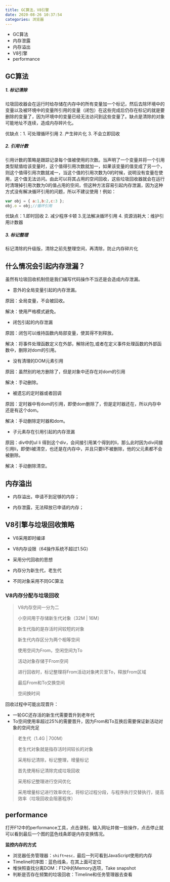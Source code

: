 ```yaml
---
title: GC算法，V8引擎
date: 2020-08-26 10:37:54
categories: 浏览器
---
```


* GC算法
* 内存泄露
* 内存溢出
* V8引擎
* performance

## GC算法

##### 1. 标记清除

垃圾回收器会在运行时给存储在内存中的所有变量加一个标记，然后去除环境中的变量以及被环境中的变量所引用的变量（闭包）在这些完成后仍存在标记的就是要删除的变量了，因为环境中的变量已经无法访问到这些变量了。缺点是清除的对象可能地址不连续，造成内存碎片化。

优缺点：1. 可处理循环引用 2. 产生碎片化 3. 不会立即回收

##### 2. 引用计数

引用计数的策略是跟踪记录每个值被使用的次数。当声明了一个变量并将一个引用类型赋值给该变量时，这个值得引用次数就加一，如果该变量的值变成了另一个，则这个值得引用次数就减一，当这个值的引用次数为0的时候，说明没有变量在使用，这个值无法访问。由此可以将其占用的空间回收，这些垃圾回收器就会在运行时清理掉引用次数为0的值占用的空间，但这种方法容易引起内存泄漏，因为这种方式没有解决循环引用的问题，所以不建议使用！例如：

```js
var obj = { a:1,b:2,c:3 };
obj.o = obj;//循环引用
```

优缺点：1.即时回收 2. 减少程序卡顿 3.无法解决循环引用 4. 资源消耗大：维护引用计数器

##### 3. 标记整理

标记清除的升级版，清除之前先整理空间，再清除，防止内存碎片化

## 什么情况会引起内存泄漏？

虽然有垃圾回收机制但是我们编写代码操作不当还是会造成内存泄漏。

* 意外的全局变量引起的内存泄漏。

原因：全局变量，不会被回收。

解决：使用严格模式避免。

* 闭包引起的内存泄漏

原因：闭包可以维持函数内局部变量，使其得不到释放。

解决：将事件处理函数定义在外部，解除闭包,或者在定义事件处理函数的外部函数中，删除对dom的引用。

* 没有清理的DOM元素引用

原因：虽然别的地方删除了，但是对象中还存在对dom的引用

解决：手动删除。

* 被遗忘的定时器或者回调

原因：定时器中有dom的引用，即使dom删除了，但是定时器还在，所以内存中还是有这个dom。

解决：手动删除定时器和dom。

* 子元素存在引用引起的内存泄漏

原因：div中的ul li  得到这个div，会间接引用某个得到的li，那么此时因为div间接引用li，即使li被清空，也还是在内存中，并且只要li不被删除，他的父元素都不会被删除。

解决：手动删除清空。

## 内存溢出

* 内存溢出，申请不到足够的内存；

* 内存泄露，无法释放已申请的内存；

## V8引擎与垃圾回收策略

* V8采用即时编译
* V8内存设限（64操作系统不超过1.5G）

* 采用分代回收的思想
* 内存分为新生代，老生代
* 不同对象采用不同GC算法

### V8内存分配与垃圾回收

> V8内存空间一分为二
>
> 小空间用于存储新生代对象（32M | 16M）
>
> 新生代指的是存活时间较短的对象
>
> 新生代内存区分为两个相等空间
>
> 使用空间为From，空闲空间为To
>
> 活动对象存储于From空间
>
> 进行回收时，标记整理将From活动对象拷贝至To，释放From区域
>
> 最后From和To交换空间
>
> 空间换时间

回收过程中可能出现晋升：

* 一轮GC还存活的新生代需要晋升到老年代
* To空间使用率超过25%的需要晋升，因为From和To互换后需要保证新活动对象的空间充足

> 老生代（1.4G | 700M）
>
> 老生代对象就是指存活时间较长的对象
>
> 采用标记清除，标记整理，增量标记
>
> 首先使用标记清除完成垃圾回收
>
> 采用标记整理进行空间优化
>
> 采用增量标记进行效率优化，将标记过程分段，与程序执行交替执行，提高效率（垃圾回收会阻塞程序）

## performance

打开F12中的performance工具，点击录制，输入网址并做一些操作，点击停止就可以看到最后一个图的蓝色线条即是内存变换情况。

**监控内存的方式**

* 浏览器任务管理器：`shift+esc，`最后一列可看到JavaScript使用的内存
* Timeline时序图：蓝色线条，在其上面可定位
* 堆快照查找分离DOM：F12中的Memory选项，Take snapshot
* 判断是否存在频繁的垃圾回收：Timeline和任务管理器去查看

